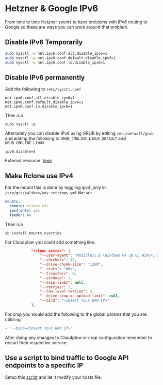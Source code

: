# Hetzner & Google IPv6

From time to time Hetzner seems to have problems with IPv6 routing to Google so these are ways you can work around that problem.

## Disable IPv6 Temporarily

```bash
sudo sysctl -w net.ipv6.conf.all.disable_ipv6=1
sudo sysctl -w net.ipv6.conf.default.disable_ipv6=1
sudo sysctl -w net.ipv6.conf.lo.disable_ipv6=1
```

## Disable IPv6 permanently

Add the following to `/etc/sysctl.conf`

```
net.ipv6.conf.all.disable_ipv6=1
net.ipv6.conf.default.disable_ipv6=1
net.ipv6.conf.lo.disable_ipv6=1
```

Then run

```
sudo sysctl -p
```

Alternately you can disable IPv6 using GRUB by editing `/etc/default/grub` and adding the following to `GRUB_CMDLINE_LINUX_DEFAULT` and `GRUB_CMDLINE_LINUX`

```
ipv6.disable=1
```

External resource: [here](https://itsfoss.com/disable-ipv6-ubuntu-linux/)

## Make Rclone use IPv4

For the mount this is done by toggling ipv4_only in `/srv/git/saltbox/adv_settings.yml` like so:

```yaml
mounts:
  remote: rclone_vfs
  ipv4_only: yes
  feeder: no
```

Then run

```
sb install mounts_override
```

For Cloudplow you could add something like:

```json
            "rclone_extras": {
                "--user-agent": "Mozilla/5.0 (Windows NT 10.0; Win64; x64) AppleWebKit/537.36 (KHTML, like Gecko) Chrome/74.0.3729.131 Safari/537.36",
                "--checkers": 16,
                "--drive-chunk-size": "128M",
                "--stats": "60s",
                "--transfers": 8,
                "--verbose": 1,
                "--skip-links": null,
                "--retries": 1,
                "--low-level-retries": 2,
                "--drive-stop-on-upload-limit": null,
                "--bind": "<Insert Your WAN IP>"
            },
```

For crop you would add the following to the global params that you are utilizing:

```yaml
- '--bind=<Insert Your WAN IP>'
```

After doing any changes to Cloudplow or crop configuration remember to restart their respective service.

## Use a script to bind traffic to Google API endpoints to a specific IP

Setup this [script](https://github.com/Nebarik/mediscripts-shared/blob/main/googleapis.sh) and let it modify your hosts file.
